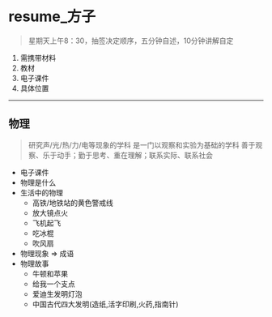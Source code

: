 # resume_方子

> 星期天上午8：30，抽签决定顺序，五分钟自述，10分钟讲解自定

1. 需携带材料
2. 教材
3. 电子课件
4. 具体位置

---

## 物理

> 研究声/光/热/力/电等现象的学科
> 是一门以观察和实验为基础的学科
> 善于观察、乐于动手；勤于思考、重在理解；联系实际、联系社会

- 电子课件
- 物理是什么
- 生活中的物理
  - 高铁/地铁站的黄色警戒线
  - 放大镜点火
  - 飞机起飞
  - 吃冰棍
  - 吹风扇
- 物理现象 => 成语
- 物理故事
  - 牛顿和苹果
  - 给我一个支点
  - 爱迪生发明灯泡
  - 中国古代四大发明(造纸,活字印刷,火药,指南针)

